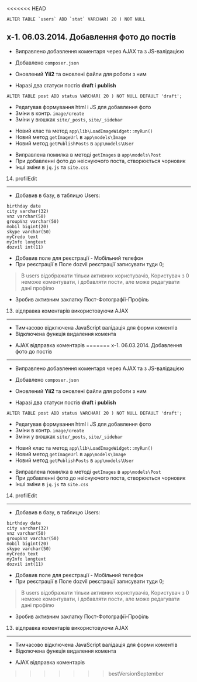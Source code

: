 <<<<<<< HEAD
```
ALTER TABLE `users` ADD `stat` VARCHAR( 20 ) NOT NULL
```

x-1. 06.03.2014. Добавлення фото до постів
------------------------------------------

* Виправлено добавлення коментаря через AJAX та з JS-валідацією
+ Добавлено `composer.json`
* Оновлений **Yii2** та оновлені файли для роботи з ним
+ Наразі два статуси постів **draft** і **publish**

```
ALTER TABLE post ADD status VARCHAR( 20 ) NOT NULL DEFAULT 'draft';
```

* Редагував формування html і JS для добавлення фото
* Зміни в контр. `image/create`
* Зміни у вюшках `site/_posts`, `site/_sidebar`
+ Новий клас та метод `app\lib\LoadImageWidget::myRun()`
+ Новий метод `getImageUrl` в `app\models\Image`
+ Новий метод `getPublishPosts` в `app\models\User`
* Виправлена помилка в методі `getImages` в `app\models\Post`
* При добавленні фото до неіснуючого поста, створюється чорновик
* Інші зміни в `jq.js` та `site.css`

14. profilEdit
--------------

+ Добавив в базу, в таблицю Users:

```
birthday date
city varchar(32)
vnz varchar(50)
groupVnz varchar(50)
mobil bigint(20)
skype varchar(50)
myCredo text
myInfo longtext
dozvil int(11)
```

+ Добавив поле для реєстрації - Мобільний телефон
+ При реєстрації в Поле dozvil реєстрації записувати туди 0;

> В users відображати тільки активних користувачів,
> Користувач з  0 неможе  коментувати, і добавляти пости,
> але може редагувати дані профілю

+ Зробив активним заклатку Пост-Фотографії-Профіль

13. відправка коментарів використовуючи AJAX
--------------------------------------------

* Тимчасово відключена JavaScript валідація для форми коментів
* Відключена функція видалення комента
+ AJAX відправка коментарів
=======
x-1. 06.03.2014. Добавлення фото до постів
------------------------------------------

* Виправлено добавлення коментаря через AJAX та з JS-валідацією
+ Добавлено `composer.json`
* Оновлений **Yii2** та оновлені файли для роботи з ним
+ Наразі два статуси постів **draft** і **publish**

```
ALTER TABLE post ADD status VARCHAR( 20 ) NOT NULL DEFAULT 'draft';
```

* Редагував формування html і JS для добавлення фото
* Зміни в контр. `image/create`
* Зміни у вюшках `site/_posts`, `site/_sidebar`
+ Новий клас та метод `app\lib\LoadImageWidget::myRun()`
+ Новий метод `getImageUrl` в `app\models\Image`
+ Новий метод `getPublishPosts` в `app\models\User`
* Виправлена помилка в методі `getImages` в `app\models\Post`
* При добавленні фото до неіснуючого поста, створюється чорновик
* Інші зміни в `jq.js` та `site.css`

14. profilEdit
--------------

+ Добавив в базу, в таблицю Users:

```
birthday date
city varchar(32)
vnz varchar(50)
groupVnz varchar(50)
mobil bigint(20)
skype varchar(50)
myCredo text
myInfo longtext
dozvil int(11)
```

+ Добавив поле для реєстрації - Мобільний телефон
+ При реєстрації в Поле dozvil реєстрації записувати туди 0;

> В users відображати тільки активних користувачів,
> Користувач з  0 неможе  коментувати, і добавляти пости,
> але може редагувати дані профілю

+ Зробив активним заклатку Пост-Фотографії-Профіль

13. відправка коментарів використовуючи AJAX
--------------------------------------------

* Тимчасово відключена JavaScript валідація для форми коментів
* Відключена функція видалення комента
+ AJAX відправка коментарів
>>>>>>> bestVersionSeptember
